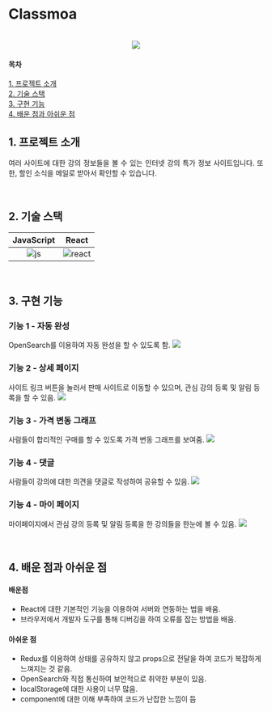 # Classmoa

<p align="center">
  <br>
  <img src="https://github.com/jgm0327/baekjoon/assets/100139942/d16f7852-5a91-46ba-b38c-b157bac17f28">
  <br>
</p>

#### 목차
[1. 프로젝트 소개](#1-프로젝트-소개)<br>
[2. 기술 스택](#2-기술-스택)<br>
[3. 구현 기능](#3-구현-기능)<br>
[4. 배운 점과 아쉬운 점](#4-배운-점과-아쉬운-점)<br>

## 1. 프로젝트 소개

<p align="justify">
여러 사이트에 대한 강의 정보들을 볼 수 있는 인터넷 강의 특가 정보 사이트입니다. 또한, 할인 소식을 메일로 받아서 확인할 수 있습니다.
</p>

<br>

## 2. 기술 스택

| JavaScript |   React   |
| :--------: |  :------: |
|   ![js]    |  ![react] |

<br>

## 3. 구현 기능

### 기능 1 - 자동 완성
OpenSearch를 이용하여 자동 완성을 할 수 있도록 함.
<img src="https://github.com/jgm0327/baekjoon/assets/100139942/5ce82913-f2c8-4146-b947-05034ba380e2">


### 기능 2 - 상세 페이지
사이트 링크 버튼을 눌러서 판매 사이트로 이동할 수 있으며, 관심 강의 등록 및 알림 등록을 할 수 있음.
<img src="https://github.com/jgm0327/baekjoon/assets/100139942/56b5babd-1a09-4b83-83b2-735263de6ba3">


### 기능 3 - 가격 변동 그래프
사람들이 합리적인 구매를 할 수 있도록 가격 변동 그래프를 보여줌.
<img src="https://github.com/jgm0327/baekjoon/assets/100139942/2e4ba0d6-c19e-4a87-b8f3-5f4d5782f745">

### 기능 4 - 댓글
사람들이 강의에 대한 의견을 댓글로 작성하여 공유할 수 있음.
<img src="https://github.com/jgm0327/baekjoon/assets/100139942/a8cf555d-9a84-4826-97c8-fe0aea4e2ec7">


### 기능 4 - 마이 페이지
마이페이지에서 관심 강의 등록 및 알림 등록을 한 강의들을 한눈에 볼 수 있음.
<img src="https://github.com/jgm0327/baekjoon/assets/100139942/6d0a7a50-1372-4ae7-a075-cbb24934820e">

<br>

## 4. 배운 점과 아쉬운 점
#### 배운점
- React에 대한 기본적인 기능을 이용하여 서버와 연동하는 법을 배움.
- 브라우저에서 개발자 도구를 통해 디버깅을 하여 오류를 잡는 방법을 배움.

#### 아쉬운 점
- Redux를 이용하여 상태를 공유하지 않고 props으로 전달을 하여 코드가 복잡하게 느껴지는 것 같음.
- OpenSearch와 직접 통신하여 보안적으로 취약한 부분이 있음.
- localStorage에 대한 사용이 너무 많음.
- component에 대한 이해 부족하여 코드가 난잡한 느낌이 듬

<br>

<!-- Stack Icon Refernces -->

[js]: https://github.com/jgm0327/baekjoon/assets/100139942/fbb92e7c-52b8-4e00-9352-0021cd41018c
[ts]: /images/stack/typescript.svg
[react]: https://github.com/jgm0327/baekjoon/assets/100139942/4da7baf4-de37-4239-856f-ba6640ad139e
[node]: /images/stack/node.svgs
